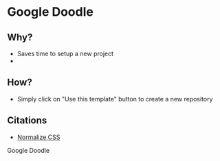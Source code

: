 # Google Doodle

## Why?
* Saves time to setup a new project
* 

## How?
* Simply click on "Use this template" button to create a new repository

## Citations


* [Normalize CSS](https://necolas.github.io/normalize.css/)

Google Doodle
